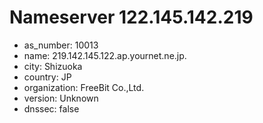 # Nameserver 122.145.142.219

* as_number: 10013
* name: 219.142.145.122.ap.yournet.ne.jp.
* city: Shizuoka
* country: JP
* organization: FreeBit Co.,Ltd.
* version: Unknown
* dnssec: false
